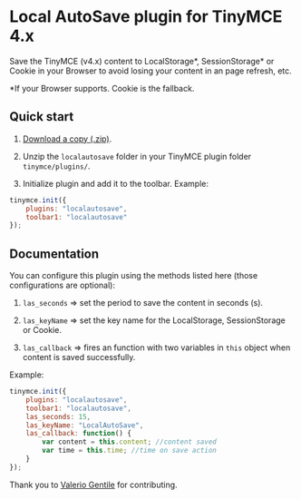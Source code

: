 Local AutoSave plugin for TinyMCE 4.x
=============

Save the TinyMCE (v4.x) content to LocalStorage*, SessionStorage* or Cookie in your Browser to avoid losing your content in an page refresh, etc.

*If your Browser supports. Cookie is the fallback.

Quick start
-----------

1. [Download a copy (.zip)](https://github.com/valtlfelipe/TinyMCE-LocalAutoSave/zipball/master).

2. Unzip the `localautosave` folder in your TinyMCE plugin folder `tinymce/plugins/`.

3. Initialize plugin and add it to the toolbar. Example:
```js
tinymce.init({
	plugins: "localautosave",
	toolbar1: "localautosave"
});
```

Documentation
-------

You can configure this plugin using the methods listed here (those configurations are optional):

1. `las_seconds` => set the period to save the content in seconds (s).

2. `las_keyName` => set the key name for the LocalStorage, SessionStorage or Cookie.

3. `las_callback` => fires an function with two variables in `this` object when content is saved successfully.

Example:
```js
tinymce.init({
	plugins: "localautosave",
	toolbar1: "localautosave",
	las_seconds: 15,
	las_keyName: "LocalAutoSave",
	las_callback: function() {
		var content = this.content; //content saved
		var time = this.time; //time on save action
	}
});
```

Thank you to [Valerio Gentile](https://github.com/valgen) for contributing.